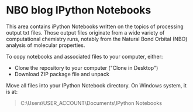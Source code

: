 NBO blog IPython Notebooks
================

This area contains iPython Notebooks written on the topics of processing output txt files. 
Those output files originate from a wide variety of computational chemistry runs, notably from the Natural Bond Orbital (NBO) 
analysis of molecular properties.

To copy notebooks and associated files to your computer, either:

+    Clone the repository to your computer ("Clone in Desktop")
+    Download ZIP package file and unpack

Move all files into your IPython Notebook directory. On Windows system, it is at:
> C:\Users\USER_ACCOUNT\Documents\IPython Notebooks